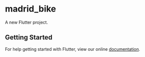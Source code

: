 # madrid_bike

A new Flutter project.

## Getting Started

For help getting started with Flutter, view our online
[documentation](https://flutter.io/).

